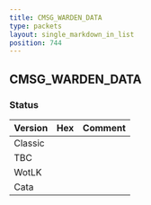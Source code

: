 ```yaml
---
title: CMSG_WARDEN_DATA
type: packets
layout: single_markdown_in_list
position: 744
---
```


## CMSG_WARDEN_DATA

### Status

Version | Hex | Comment
---------- | ---------- | ---------- 
Classic |  |  
TBC |  |  
WotLK |  |  
Cata |  |  
